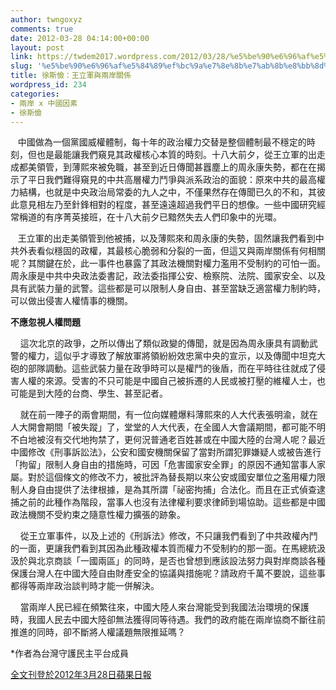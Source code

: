 ```yaml
---
author: twngoxyz
comments: true
date: 2012-03-28 04:14:00+00:00
layout: post
link: https://twdem2017.wordpress.com/2012/03/28/%e5%be%90%e6%96%af%e5%84%89%ef%bc%9a%e7%8e%8b%e7%ab%8b%e8%bb%8d%e8%88%87%e5%85%a9%e5%b2%b8%e9%97%9c%e4%bf%82/
slug: '%e5%be%90%e6%96%af%e5%84%89%ef%bc%9a%e7%8e%8b%e7%ab%8b%e8%bb%8d%e8%88%87%e5%85%a9%e5%b2%b8%e9%97%9c%e4%bf%82'
title: 徐斯儉：王立軍與兩岸關係
wordpress_id: 234
categories:
- 兩岸 x 中國因素
- 徐斯儉
---
```


   中國做為一個黨國威權體制，每十年的政治權力交替是整個體制最不穩定的時刻，但也是最能讓我們窺見其政權核心本質的時刻。十八大前夕，從王立軍的出走成都美領管，到薄熙來被免職，甚至到近日傳聞甚囂塵上的周永康失勢，都在在揭示了平日我們難得窺見的中共高層權力鬥爭與派系政治的面貌：原來中共的最高權力結構，也就是中央政治局常委的九人之中，不僅果然存在傳聞已久的不和，其彼此意見相左乃至針鋒相對的程度，甚至遠遠超過我們平日的想像。一些中國研究經常稱道的有序菁英接班，在十八大前夕已黯然失去人們印象中的光環。

  


   王立軍的出走美領管到他被捕，以及薄熙來和周永康的失勢，固然讓我們看到中共外表看似穩固的政權，其最核心脆弱和分裂的一面，但這又與兩岸關係有何相關呢？其關鍵在於，此一事件也暴露了其政法機關對權力濫用不受制約的可怕一面。周永康是中共中央政法委書記，政法委指揮公安、檢察院、法院、國家安全、以及具有武裝力量的武警。這些都是可以限制人身自由、甚至當缺乏適當權力制約時，可以做出侵害人權情事的機關。 

  


**不應忽視人權問題**

  


    這次北京的政爭，之所以傳出了類似政變的傳聞，就是因為周永康具有調動武警的權力，這似乎才導致了解放軍將領紛紛效忠黨中央的宣示，以及傳聞中坦克大砲的部隊調動。這些武裝力量在政爭時可以是權鬥的後盾，而在平時往往就成了侵害人權的來源。受害的不只可能是中國自己被拆遷的人民或被打壓的維權人士，也可能是到大陸的台商、學生、甚至記者。

  


    就在前一陣子的兩會期間，有一位向媒體爆料薄熙來的人大代表張明渝，就在人大開會期間「被失蹤」了，堂堂的人大代表，在全國人大會議期間，都可能不明不白地被沒有交代地拘禁了，更何況普通老百姓甚或在中國大陸的台灣人呢？最近中國修改《刑事訴訟法》，公安和國安機關保留了當對所謂犯罪嫌疑人或被告進行「拘留」限制人身自由的措施時，可因「危害國家安全罪」的原因不通知當事人家屬。對於這個條文的修改不力，被批評為替長期以來公安或國安單位之濫用權力限制人身自由提供了法律根據，是為其所謂「祕密拘捕」合法化。而且在正式偵查逮捕之前的此種作為階段，當事人也沒有法律權利要求律師到場協助。這些都是中國政法機關不受約束之隨意性權力擴張的跡象。

  


    從王立軍事件，以及上述的《刑訴法》修改，不只讓我們看到了中共政權內鬥的一面，更讓我們看到其因為此種政權本質而權力不受制約的那一面。在馬總統汲汲於與北京商談「一國兩區」的同時，是否也曾想到應該設法努力與對岸商談各種保護台灣人在中國大陸自由財產安全的協議與措施呢？請政府千萬不要說，這些事都得等兩岸政治談判時才能一併解決。

  


    當兩岸人民已經在頻繁往來，中國大陸人來台灣能受到我國法治環境的保護時，我國人民去中國大陸卻無法獲得同等待遇。我們的政府能在兩岸協商不斷往前推進的同時，卻不斷將人權議題無限推延嗎？ 

  


*作者為台灣守護民主平台成員 

[全文刊登於2012年3月28日蘋果日報](http://www.appledaily.com.tw/appledaily/article/headline/20120328/34118794/%E7%8E%8B%E7%AB%8B%E8%BB%8D%E8%88%87%E5%85%A9%E5%B2%B8%E9%97%9C%E4%BF%82%EF%BC%88%E5%BE%90%E6%96%AF%E5%84%89%EF%BC%89)
